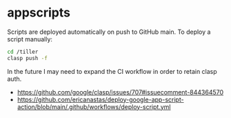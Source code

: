 # appscripts

Scripts are deployed automatically on push to GitHub main. To deploy a script manually:

```bash
cd /tiller
clasp push -f
```

In the future I may need to expand the CI workflow in order to retain clasp auth.

- https://github.com/google/clasp/issues/707#issuecomment-844364570
- https://github.com/ericanastas/deploy-google-app-script-action/blob/main/.github/workflows/deploy-script.yml